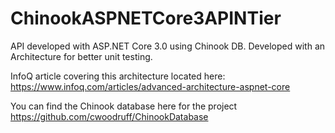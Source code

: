 # ChinookASPNETCore3APINTier
API developed with ASP.NET Core 3.0 using Chinook DB. Developed with an Architecture for better unit testing.

InfoQ article covering this architecture located here: https://www.infoq.com/articles/advanced-architecture-aspnet-core

You can find the Chinook database here for the project https://github.com/cwoodruff/ChinookDatabase
